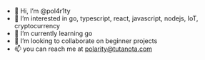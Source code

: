 - 👋 Hi, I’m @pol4r1ty
- 👀 I’m interested in go, typescript, react, javascript, nodejs, IoT, cryptocurrency
- 🌱 I’m currently learning go
- 💞️ I’m looking to collaborate on beginner projects
- 📫 you can reach me at polarity@tutanota.com

<!---
pol4r1ty/pol4r1ty is a ✨ special ✨ repository because its `README.md` (this file) appears on your GitHub profile.
You can click the Preview link to take a look at your changes.
--->
